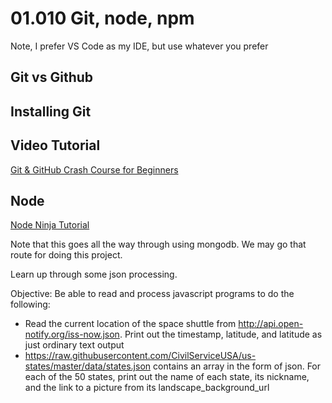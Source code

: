 # 01.010 Git, node, npm

Note, I prefer VS Code as my IDE, but use whatever you prefer

## Git vs Github

## Installing Git

## Video Tutorial

[Git & GitHub Crash Course for Beginners](https://www.youtube.com/playlist?list=PL4cUxeGkcC9jsz4LDYc6kv3ymONOKxwBU)

## Node

[Node Ninja Tutorial](https://www.youtube.com/watch?v=zb3Qk8SG5Ms&list=PL4cUxeGkcC9jsz4LDYc6kv3ymONOKxwBU)

Note that this goes all the way through using mongodb.  We may go that route for doing this project.

Learn up through some json processing.

Objective:  Be able to read and process javascript programs to do the following:

* Read the current location of the space shuttle from http://api.open-notify.org/iss-now.json.  Print out the timestamp, latitude, and latitude as just ordinary text output
* https://raw.githubusercontent.com/CivilServiceUSA/us-states/master/data/states.json contains an array in the form of json.  For each of the 50 states, print out the name of each state, its nickname, and the link to a picture from its landscape_background_url